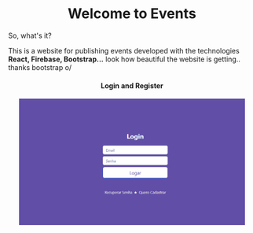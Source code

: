 <h1 align="center">Welcome to Events</h1>

<p>So, what's it?</p>
<p>This is a website for publishing events developed with the technologies <b>React, Firebase, Bootstrap...</b>
look how beautiful the website is getting.. thanks bootstrap o/</p>

<h4 align="center">Login and Register</h4>

<p align="center">
<img width="460" heigth="300" src="src/assets/to_readme/loginAndRegister.gif">
</p>

